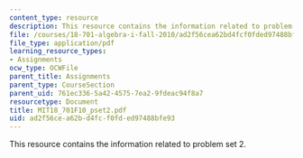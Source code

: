```yaml
---
content_type: resource
description: This resource contains the information related to problem set 2.
file: /courses/18-701-algebra-i-fall-2010/ad2f56cea62bd4fcf0fded97488bfe93_MIT18_701F10_pset2.pdf
file_type: application/pdf
learning_resource_types:
- Assignments
ocw_type: OCWFile
parent_title: Assignments
parent_type: CourseSection
parent_uid: 761ec336-5a42-4575-7ea2-9fdeac94f8a7
resourcetype: Document
title: MIT18_701F10_pset2.pdf
uid: ad2f56ce-a62b-d4fc-f0fd-ed97488bfe93
---
```

This resource contains the information related to problem set 2.

